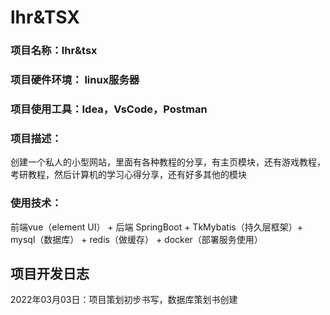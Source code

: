 # lhr&TSX

### 项目名称：lhr&tsx

### 项目硬件环境： linux服务器

### 项目使用工具：Idea，VsCode，Postman

### 项目描述：

创建一个私人的小型网站，里面有各种教程的分享，有主页模块，还有游戏教程，考研教程，然后计算机的学习心得分享，还有好多其他的模块

### 使用技术：

前端vue（element UI） + 后端 SpringBoot + TkMybatis（持久层框架）+ mysql（数据库） + redis（做缓存） + docker（部署服务使用）





## 项目开发日志

2022年03月03日：项目策划初步书写，数据库策划书创建

